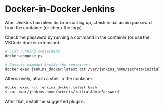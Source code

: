# Docker-in-Docker Jenkins

After Jenkins has taken its time starting up, check initial admin password from the container (or check the logs):

Check the password by running a command in the container (or use the VSCode docker extension):

```bash
# List running containers
docker-compose ps

# Execute command inside the container:
docker exec jenkins_docker:latest cat /var/jenkins_home/secrets/initialAdminPassword
```

Alternatively, attach a shell to the container:

```sh
docker exec -it jenkins_docker:latest bash
$ cat /var/jenkins_home/secrets/initialAdminPassword
```

After that, install the suggested plugins.